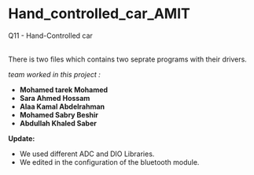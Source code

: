 # Hand_controlled_car_AMIT

 Q11 - Hand-Controlled car 
<br>
<br>

 
There is two files which contains two seprate programs with their drivers.

  
<i>team worked in this project :</i>
<ul>
<li><b>Mohamed tarek Mohamed</b></li>
<li><b>Sara Ahmed Hossam</b></li>
<li><b>Alaa Kamal Abdelrahman</b></li>
<li><b>Mohamed Sabry Beshir</b></li>
  <li><b>Abdullah Khaled Saber</b></li>
</ul>

<b>Update:</b>
- We used different ADC and DIO Libraries.
- We edited in the configuration of the bluetooth module.
